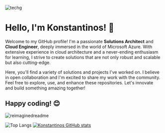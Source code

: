 
![techg](https://github.com/passadis/passadis/assets/53148138/2745ab95-0068-47f0-81bf-0eb6a1fc406b)




# Hello, I'm Konstantinos! 👋

Welcome to my GitHub profile! I'm a passionate **Solutions Architect** and **Cloud Engineer**, deeply immersed in the world of Microsoft Azure. With extensive experience in cloud architecture and a never-ending enthusiasm for learning, I strive to create solutions that are not only robust and scalable but also cutting-edge.

Here, you'll find a variety of solutions and projects I've worked on. I believe in open collaboration and I'm excited to share my work with the community. Feel free to explore, use, and enhance these repositories. Let's innovate and build something amazing together!

Happy coding! 😊
-----------------------------------------------------------------------------------------------------------
<img src="https://myreadme.vercel.app/api/embed/PASSADIS?panels=toplanguages,commitgraph" alt="reimaginedreadme" />

![Top Langs](https://github-readme-stats.vercel.app/api/top-langs/?username=passadis&theme=react) [![Konstantinos GitHub stats](https://github-readme-stats.vercel.app/api?username=passadis&theme=react)](https://github.com/passadis/github-readme-stats)


<!--
**passadis/passadis** is a ✨ _special_ ✨ repository because its `README.md` (this file) appears on your GitHub profile.

Here are some ideas to get you started:

- 🔭 I’m currently working on ...
- 🌱 I’m currently learning ...
- 👯 I’m looking to collaborate on ...
- 🤔 I’m looking for help with ...
- 💬 Ask me about ...
- 📫 How to reach me: ...
- 😄 Pronouns: ...
- ⚡ Fun fact: ...
-->
